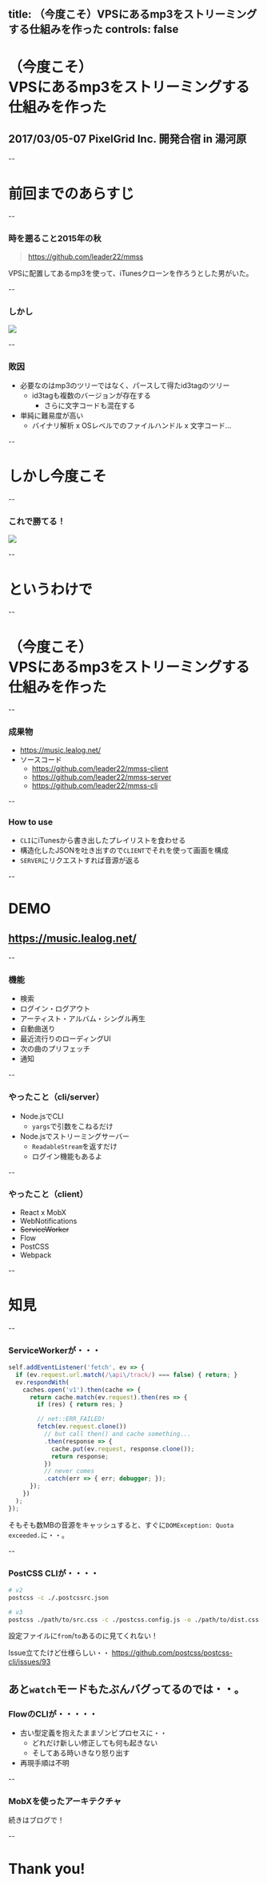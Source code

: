 title: （今度こそ）VPSにあるmp3をストリーミングする仕組みを作った
controls: false
--

# （今度こそ）<br>VPSにあるmp3をストリーミングする仕組みを作った
## 2017/03/05-07 PixelGrid Inc. 開発合宿 in 湯河原

--

# 前回までのあらすじ

--

### 時を遡ること2015年の秋

> https://github.com/leader22/mmss

VPSに配置してあるmp3を使って、iTunesクローンを作ろうとした男がいた。

--

### しかし

![](./img/last.png)

--

### 敗因

- 必要なのはmp3のツリーではなく、パースして得たid3tagのツリー
  - id3tagも複数のバージョンが存在する
    - さらに文字コードも混在する
- 単純に難易度が高い
  - バイナリ解析 x OSレベルでのファイルハンドル x 文字コード...

--

# しかし今度こそ

--

### これで勝てる！

![](./img/export.png)

--

# というわけで

--

# （今度こそ）<br>VPSにあるmp3をストリーミングする仕組みを作った

--

### 成果物

- https://music.lealog.net/
- ソースコード
  - https://github.com/leader22/mmss-client
  - https://github.com/leader22/mmss-server
  - https://github.com/leader22/mmss-cli

--

### How to use

- `CLI`にiTunesから書き出したプレイリストを食わせる
- 構造化したJSONを吐き出すので`CLIENT`でそれを使って画面を構成
- `SERVER`にリクエストすれば音源が返る

--

# DEMO
## https://music.lealog.net/

--

### 機能
- 検索
- ログイン・ログアウト
- アーティスト・アルバム・シングル再生
- 自動曲送り
- 最近流行りのローディングUI
- 次の曲のプリフェッチ
- 通知

--

### やったこと（cli/server）
- Node.jsでCLI
  - `yargs`で引数をこねるだけ
- Node.jsでストリーミングサーバー
  - `ReadableStream`を返すだけ
  - ログイン機能もあるよ

--

### やったこと（client）

- React x MobX
- WebNotifications
- <s>ServiceWorker</s>
- Flow
- PostCSS
- Webpack

--

# 知見

--

### ServiceWorkerが・・・

```js
self.addEventListener('fetch', ev => {
  if (ev.request.url.match(/\api\/track/) === false) { return; }
  ev.respondWith(
    caches.open('v1').then(cache => {
      return cache.match(ev.request).then(res => {
        if (res) { return res; }

        // net::ERR_FAILED!
        fetch(ev.request.clone())
          // but call then() and cache something...
          .then(response => {
            cache.put(ev.request, response.clone());
            return response;
          })
          // never comes
          .catch(err => { err; debugger; });
      });
    })
  );
});
```

そもそも数MBの音源をキャッシュすると、すぐに`DOMException: Quota exceeded.`に・・。

--

### PostCSS CLIが・・・・

```sh
# v2
postcss -c ./.postcssrc.json

# v3
postcss ./path/to/src.css -c ./postcss.config.js -o ./path/to/dist.css
```

設定ファイルに`from`/`to`あるのに見てくれない！

Issue立てたけど仕様らしい・・
https://github.com/postcss/postcss-cli/issues/93

あと`watch`モードもたぶんバグってるのでは・・。
--

### FlowのCLIが・・・・・

- 古い型定義を抱えたままゾンビプロセスに・・
  - どれだけ新しい修正しても何も起きない
  - そしてある時いきなり怒り出す
- 再現手順は不明

--

### MobXを使ったアーキテクチャ

続きはブログで！

--

# Thank you!

<style>
:root {
  --bg-color: #fffcfe;
  --bar-color: #ec38b4;
  --em-color: #e84fdc;
}
</style>
<link rel="stylesheet" href="../public/base.css">
<link rel="stylesheet" href="../public/timer.css">
<script src="../public/timer.js"></script>
<script src="../public/mobile-controls.js"></script>
